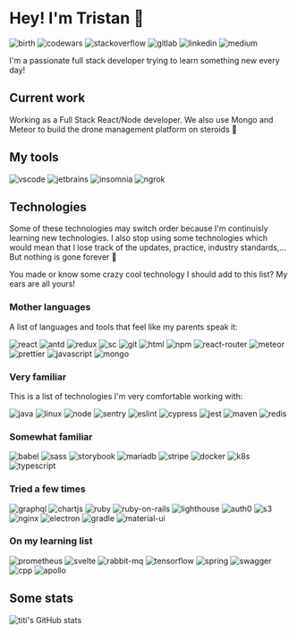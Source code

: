 # Hey! I'm Tristan 👋

![birth](https://img.shields.io/badge/v1-August%202000-orange?style=for-the-badge)
![codewars](https://img.shields.io/badge/-codewars-B1361E?style=for-the-badge&logo=codewars&logoColor=white&link=https://www.codewars.com/users/PlayBossWar)
![stackoverflow](https://img.shields.io/badge/-stackoverflow-F58025?style=for-the-badge&logo=stackoverflow&logoColor=white&link=https://stackoverflow.com/users/11750453/trisma)
![gitlab](https://img.shields.io/badge/-gitlab-FCA121?style=for-the-badge&logo=gitlab&logoColor=white&link=https://gitlab.com/TristanVermeesch)
![linkedin](https://img.shields.io/badge/-linkedin-0A66C2?style=for-the-badge&logo=linkedin&logoColor=white&link=https://www.linkedin.com/in/tristanvermeesch/)
![medium](https://img.shields.io/badge/-medium-000000?style=for-the-badge&logo=medium&logoColor=white&link=https://medium.com/@tristanvermeesch)

I'm a passionate full stack developer trying to learn something new every day!

## Current work

Working as a Full Stack React/Node developer. We also use Mongo and Meteor to build the drone management platform on steroids 🚀

## My tools

![vscode](https://img.shields.io/badge/-vscode-007ACC?style=for-the-badge&logo=visual-studio-code&logoColor=white)
![jetbrains](https://img.shields.io/badge/-jetbrains-000000?style=for-the-badge&logo=jetbrains&logoColor=white)
![insomnia](https://img.shields.io/badge/-insomnia-5849BE?style=for-the-badge&logo=insomnia&logoColor=white)
![ngrok](https://img.shields.io/badge/-ngrok-1F1E37?style=for-the-badge&logo=ngrok&logoColor=white)

## Technologies

Some of these technologies may switch order because I'm continuisly learning new technologies. I also stop using some technologies which would mean that I lose track of the updates, practice, industry standards,... But nothing is gone forever 🌟

You made or know some crazy cool technology I should add to this list? My ears are all yours!

### Mother languages

A list of languages and tools that feel like my parents speak it:

![react](https://img.shields.io/badge/-React-45b8d8?style=for-the-badge&logo=react&logoColor=white)
![antd](https://img.shields.io/badge/-antd-0170FE?style=for-the-badge&logo=ant-design&logoColor=white)
![redux](https://img.shields.io/badge/-Redux-764ABC?style=for-the-badge&logo=redux&logoColor=white)
![sc](https://img.shields.io/badge/-Styled_Components-db7092?style=for-the-badge&logo=styled-components&logoColor=white)
![git](https://img.shields.io/badge/-Git-F05032?style=for-the-badge&logo=git&logoColor=white)
![html](https://img.shields.io/badge/-HTML5-E34F26?style=for-the-badge&logo=html5&logoColor=white)
![npm](https://img.shields.io/badge/-NPM-CB3837?style=for-the-badge&logo=npm&logoColor=white)
![react-router](https://img.shields.io/badge/-react%20router-CA4245?style=for-the-badge&logo=react-router&logoColor=white)
![meteor](https://img.shields.io/badge/-Meteor-DE4F4F?style=for-the-badge&logo=meteor&logoColor=white)
![prettier](https://img.shields.io/badge/-Prettier-F7B93E?style=for-the-badge&logo=prettier&logoColor=white)
![javascript](https://img.shields.io/badge/-javascript-F7DF1E?style=for-the-badge&logo=javascript&logoColor=white)
![mongo](https://img.shields.io/badge/-MongoDB-13aa52?style=for-the-badge&logo=mongodb&logoColor=white)

### Very familiar

This is a list of technologies I'm very comfortable working with:

![java](https://img.shields.io/badge/-java-007396?style=for-the-badge&logo=java&logoColor=white)
![linux](https://img.shields.io/badge/-linux-FCC624?style=for-the-badge&logo=linux&logoColor=white)
![node](https://img.shields.io/badge/-Nodejs-43853d?style=for-the-badge&logo=node.js&logoColor=white)
![sentry](https://img.shields.io/badge/-sentry-362D59?style=for-the-badge&logo=sentry&logoColor=white)
![eslint](https://img.shields.io/badge/-eslint-4B32C3?style=for-the-badge&logo=eslint&logoColor=white)
![cypress](https://img.shields.io/badge/-cypress-17202C?style=for-the-badge&logo=cypress&logoColor=white)
![jest](https://img.shields.io/badge/-jest-C21325?style=for-the-badge&logo=jest&logoColor=white)
![maven](https://img.shields.io/badge/-Maven-C71A36?style=for-the-badge&logo=apache-maven&logoColor=white)
![redis](https://img.shields.io/badge/-redis-DC382D?style=for-the-badge&logo=redis&logoColor=white)

### Somewhat familiar

![babel](https://img.shields.io/badge/-babel-F9DC3E?style=for-the-badge&logo=babel&logoColor=white)
![sass](https://img.shields.io/badge/-Sass-E434AA?style=for-the-badge&logo=sass&logoColor=white)
![storybook](https://img.shields.io/badge/-Storybook-FF4785?style=for-the-badge&logo=storybook&logoColor=white)
![mariadb](https://img.shields.io/badge/-mariadb-003545?style=for-the-badge&logo=mariadb&logoColor=white)
![stripe](https://img.shields.io/badge/-stripe-008CDD?style=for-the-badge&logo=stripe&logoColor=white)
![docker](https://img.shields.io/badge/-docker-2496ED?style=for-the-badge&logo=docker&logoColor=white)
![k8s](https://img.shields.io/badge/-k8s-326CE5?style=for-the-badge&logo=kubernetes&logoColor=white)
![typescript](https://img.shields.io/badge/-typescript-3178C6?style=for-the-badge&logo=typescript&logoColor=white)

### Tried a few times

![graphql](https://img.shields.io/badge/-GraphQL-E434AA?style=for-the-badge&logo=graphql&logoColor=white)
![chartjs](https://img.shields.io/badge/-ChartJS-FF6384?style=for-the-badge&logo=chart-dot-js&logoColor=white)
![ruby](https://img.shields.io/badge/-ruby-CC342D?style=for-the-badge&logo=ruby&logoColor=white)
![ruby-on-rails](https://img.shields.io/badge/-Ruby%20On%20Rails-CC0000?style=for-the-badge&logo=ruby-on-rails&logoColor=white)
![lighthouse](https://img.shields.io/badge/-lighthouse-F44B21?style=for-the-badge&logo=lighthouse&logoColor=white)
![auth0](https://img.shields.io/badge/-auth0-EB5424?style=for-the-badge&logo=auth0&logoColor=white)
![s3](https://img.shields.io/badge/-s3-569A31?style=for-the-badge&logo=amazon-s3&logoColor=white)
![nginx](https://img.shields.io/badge/-nginx-009639?style=for-the-badge&logo=nginx&logoColor=white)
![electron](https://img.shields.io/badge/-electron-47848F?style=for-the-badge&logo=electron&logoColor=white)
![gradle](https://img.shields.io/badge/-gradle-02303A?style=for-the-badge&logo=gradle&logoColor=white)
![material-ui](https://img.shields.io/badge/-material%20ui-0081CB?style=for-the-badge&logo=material-ui&logoColor=white)

### On my learning list

![prometheus](https://img.shields.io/badge/-prometheus-E6522C?style=for-the-badge&logo=prometheus&logoColor=white)
![svelte](https://img.shields.io/badge/-svelte-FF3E00?style=for-the-badge&logo=svelte&logoColor=white)
![rabbit-mq](https://img.shields.io/badge/-rabbitmq-FF6600?style=for-the-badge&logo=rabbitmq&logoColor=white)
![tensorflow](https://img.shields.io/badge/-tensorfow-FF6F00?style=for-the-badge&logo=tensorflow&logoColor=white)
![spring](https://img.shields.io/badge/-spring-6DB33F?style=for-the-badge&logo=spring&logoColor=white)
![swagger](https://img.shields.io/badge/-swagger-85EA2D?style=for-the-badge&logo=swagger&logoColor=white)
![cpp](https://img.shields.io/badge/-c++-00599C?style=for-the-badge&logo=cplusplus&logoColor=white)
![apollo](https://img.shields.io/badge/-apollo-311C87?style=for-the-badge&logo=apollo-graphql&logoColor=white)

## Some stats
![titi's GitHub stats](https://github-readme-stats.vercel.app/api?username=titivermeesch&show_icons=true&theme=radical&include_all_commits=true&border_radius=20)

